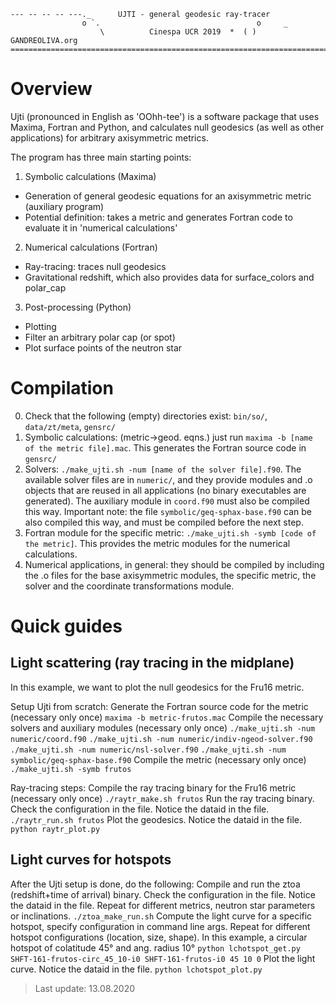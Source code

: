 ```
--- -- -- -- ---._      UJTI - general geodesic ray-tracer             
                o `.                                   o     _         
                    \          Cinespa UCR 2019  *  ( ) GANDREOLIVA.org
=======================================================================
```

# Overview
Ujti (pronounced in English as 'OOhh-tee') is a software package that uses Maxima, Fortran and Python, and calculates null geodesics (as well as other applications) for arbitrary axisymmetric metrics.

The program has three main starting points:

1. Symbolic calculations (Maxima)
  * Generation of general geodesic equations for an axisymmetric metric (auxiliary program)
  * Potential definition: takes a metric and generates Fortran code to evaluate it in 'numerical calculations'
2. Numerical calculations (Fortran)
  * Ray-tracing: traces null geodesics
  * Gravitational redshift, which also provides data for surface_colors and polar_cap
3. Post-processing (Python)
  * Plotting
  * Filter an arbitrary polar cap (or spot)
  * Plot surface points of the neutron star

# Compilation
0. Check that the following (empty) directories exist: `bin/so/`, `data/zt/meta`, `gensrc/`
1. Symbolic calculations: (metric->geod. eqns.) just run `maxima -b [name of the metric file].mac`. This generates the Fortran source code in `gensrc/`
2. Solvers: `./make_ujti.sh -num [name of the solver file].f90`. The available solver files are in `numeric/`, and they provide modules and .o objects that are reused in all applications (no binary executables are generated). The auxiliary module in `coord.f90` must also be compiled this way. Important note: the file `symbolic/geq-sphax-base.f90` can be also compiled this way, and must be compiled before the next step.
3. Fortran module for the specific metric: `./make_ujti.sh -symb [code of the metric]`. This provides the metric modules for the numerical calculations.
4. Numerical applications, in general: they should be compiled by including the .o files for the base axisymmetric modules, the specific metric, the solver and the coordinate transformations module.


# Quick guides
## Light scattering (ray tracing in the midplane)
In this example, we want to plot the null geodesics for the Fru16 metric.

Setup Ujti from scratch:
Generate the Fortran source code for the metric (necessary only once)
`maxima -b metric-frutos.mac`
Compile the necessary solvers and auxiliary modules (necessary only once)
`./make_ujti.sh -num numeric/coord.f90`
`./make_ujti.sh -num numeric/indiv-ngeod-solver.f90`
`./make_ujti.sh -num numeric/nsl-solver.f90`
`./make_ujti.sh -num symbolic/geq-sphax-base.f90`
Compile the metric (necessary only once)
`./make_ujti.sh -symb frutos`

Ray-tracing steps:
Compile the ray tracing binary for the Fru16 metric (necessary only once)
`./raytr_make.sh frutos`
Run the ray tracing binary. Check the configuration in the file. Notice the dataid in the file.
`./raytr_run.sh frutos`
Plot the geodesics. Notice the dataid in the file.
`python raytr_plot.py`

## Light curves for hotspots
After the Ujti setup is done, do the following:
Compile and run the ztoa (redshift+time of arrival) binary. Check the configuration in the file. Notice the dataid in the file. Repeat for different metrics, neutron star parameters or inclinations.
`./ztoa_make_run.sh`
Compute the light curve for a specific hotspot, specify configuration in command line args. Repeat for different hotspot configurations (location, size, shape). In this example, a circular hotspot of colatitude 45° and ang. radius 10°
`python lchotspot_get.py SHFT-161-frutos-circ_45_10-i0 SHFT-161-frutos-i0 45 10 0`
Plot the light curve. Notice the dataid in the file.
`python lchotspot_plot.py`


> Last update: 13.08.2020
